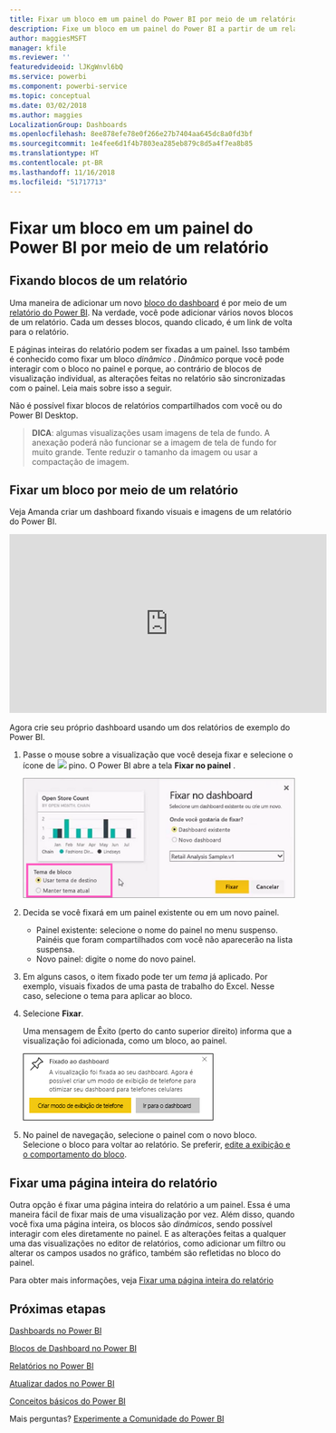 ```yaml
---
title: Fixar um bloco em um painel do Power BI por meio de um relatório
description: Fixe um bloco em um painel do Power BI a partir de um relatório.
author: maggiesMSFT
manager: kfile
ms.reviewer: ''
featuredvideoid: lJKgWnvl6bQ
ms.service: powerbi
ms.component: powerbi-service
ms.topic: conceptual
ms.date: 03/02/2018
ms.author: maggies
LocalizationGroup: Dashboards
ms.openlocfilehash: 8ee878efe78e0f266e27b7404aa645dc8a0fd3bf
ms.sourcegitcommit: 1e4fee6d1f4b7803ea285eb879c8d5a4f7ea8b85
ms.translationtype: HT
ms.contentlocale: pt-BR
ms.lasthandoff: 11/16/2018
ms.locfileid: "51717713"
---
```

# <a name="pin-a-tile-to-a-power-bi-dashboard-from-a-report"></a>Fixar um bloco em um painel do Power BI por meio de um relatório
## <a name="pinning-tiles-from-a-report"></a>Fixando blocos de um relatório
Uma maneira de adicionar um novo [bloco do dashboard](consumer/end-user-tiles.md) é por meio de um [relatório do Power BI](consumer/end-user-reports.md). Na verdade, você pode adicionar vários novos blocos de um relatório.  Cada um desses blocos, quando clicado, é um link de volta para o relatório.

E páginas inteiras do relatório podem ser fixadas a um painel.  Isso também é conhecido como fixar um bloco *dinâmico* .  *Dinâmico* porque você pode interagir com o bloco no painel e porque, ao contrário de blocos de visualização individual, as alterações feitas no relatório são sincronizadas com o painel. Leia mais sobre isso a seguir.

Não é possível fixar blocos de relatórios compartilhados com você ou do Power BI Desktop. 

> **DICA**: algumas visualizações usam imagens de tela de fundo. A anexação poderá não funcionar se a imagem de tela de fundo for muito grande.  Tente reduzir o tamanho da imagem ou usar a compactação de imagem.  
> 
> 

## <a name="pin-a-tile-from-a-report"></a>Fixar um bloco por meio de um relatório
Veja Amanda criar um dashboard fixando visuais e imagens de um relatório do Power BI.

<iframe width="560" height="315" src="https://www.youtube.com/embed/lJKgWnvl6bQ" frameborder="0" allowfullscreen></iframe>

Agora crie seu próprio dashboard usando um dos relatórios de exemplo do Power BI.

1. Passe o mouse sobre a visualização que você deseja fixar e selecione o ícone de ![](media/service-dashboard-pin-tile-from-report/pbi_pintile_small.png) pino. O Power BI abre a tela **Fixar no painel** .
   
     ![Janela Fixar no dashboard](media/service-dashboard-pin-tile-from-report/pbi_themes2.png)
2. Decida se você fixará em um painel existente ou em um novo painel.
   
   * Painel existente: selecione o nome do painel no menu suspenso. Painéis que foram compartilhados com você não aparecerão na lista suspensa.
   * Novo painel: digite o nome do novo painel.
3. Em alguns casos, o item fixado pode ter um *tema* já aplicado.  Por exemplo, visuais fixados de uma pasta de trabalho do Excel. Nesse caso, selecione o tema para aplicar ao bloco.
4. Selecione **Fixar**.
   
   Uma mensagem de Êxito (perto do canto superior direito) informa que a visualização foi adicionada, como um bloco, ao painel.
   
   ![mensagem de êxito](media/service-dashboard-pin-tile-from-report/pinsuccess.png)
5. No painel de navegação, selecione o painel com o novo bloco. Selecione o bloco para voltar ao relatório. Se preferir, [edite a exibição e o comportamento do bloco](service-dashboard-edit-tile.md).

## <a name="pin-an-entire-report-page"></a>Fixar uma página inteira do relatório
Outra opção é fixar uma página inteira do relatório a um painel. Essa é uma maneira fácil de fixar mais de uma visualização por vez.  Além disso, quando você fixa uma página inteira, os blocos são *dinâmicos*, sendo possível interagir com eles diretamente no painel. E as alterações feitas a qualquer uma das visualizações no editor de relatórios, como adicionar um filtro ou alterar os campos usados no gráfico, também são refletidas no bloco do painel.  

Para obter mais informações, veja [Fixar uma página inteira do relatório](service-dashboard-pin-live-tile-from-report.md)

## <a name="next-steps"></a>Próximas etapas
[Dashboards no Power BI](consumer/end-user-dashboards.md)

[Blocos de Dashboard no Power BI](consumer/end-user-tiles.md)

[Relatórios no Power BI](consumer/end-user-reports.md)

[Atualizar dados no Power BI](refresh-data.md)

[Conceitos básicos do Power BI](consumer/end-user-basic-concepts.md)

Mais perguntas? [Experimente a Comunidade do Power BI](http://community.powerbi.com/)

